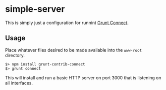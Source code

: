 # simple-server

This is simply just a configuration for runnint [Grunt Connect](https://github.com/gruntjs/grunt-contrib-connect).

## Usage

Place whatever files desired to be made available into the ```www-root``` directory.

```
$> npm install grunt-contrib-connect
$> grunt connect
```

This will install and run a basic HTTP server on port 3000 that is listening on all interfaces.
